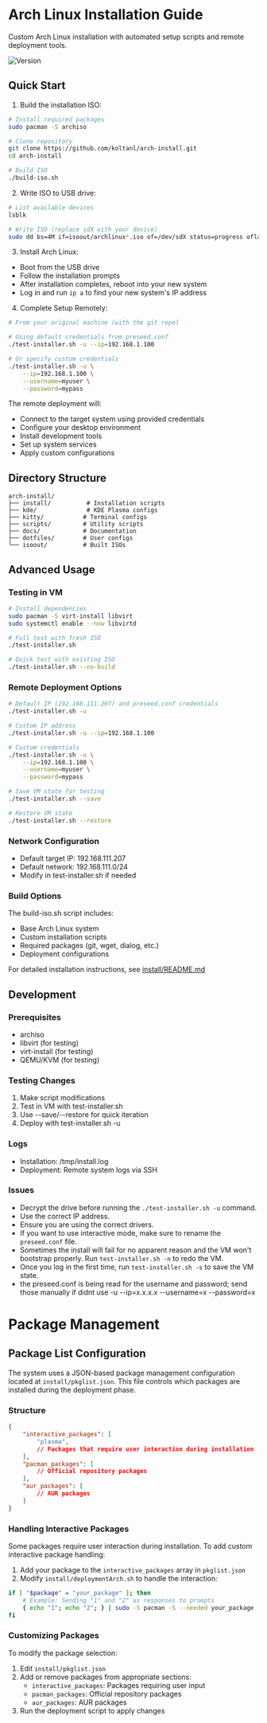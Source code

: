 # Arch Linux Installation Guide

Custom Arch Linux installation with automated setup scripts and remote deployment tools.

![Version](https://img.shields.io/badge/version-1.0.0-blue.svg)

## Quick Start

1. Build the installation ISO:
```bash
# Install required packages
sudo pacman -S archiso

# Clone repository
git clone https://github.com/koltanl/arch-install.git
cd arch-install

# Build ISO
./build-iso.sh
```

2. Write ISO to USB drive:
```bash
# List available devices
lsblk

# Write ISO (replace sdX with your device)
sudo dd bs=4M if=isoout/archlinux*.iso of=/dev/sdX status=progress oflag=sync
```

3. Install Arch Linux:
- Boot from the USB drive
- Follow the installation prompts
- After installation completes, reboot into your new system
- Log in and run `ip a` to find your new system's IP address

4. Complete Setup Remotely:
```bash
# From your original machine (with the git repo)

# Using default credentials from preseed.conf
./test-installer.sh -u --ip=192.168.1.100

# Or specify custom credentials
./test-installer.sh -u \
    --ip=192.168.1.100 \
    --username=myuser \
    --password=mypass
```

The remote deployment will:
- Connect to the target system using provided credentials
- Configure your desktop environment
- Install development tools
- Set up system services
- Apply custom configurations

## Directory Structure
```
arch-install/
├── install/          # Installation scripts
├── kde/              # KDE Plasma configs
├── kitty/           # Terminal configs
├── scripts/         # Utility scripts
├── docs/            # Documentation
├── dotfiles/        # User configs
└── isoout/          # Built ISOs
```

## Advanced Usage

### Testing in VM
```bash
# Install dependencies
sudo pacman -S virt-install libvirt
sudo systemctl enable --now libvirtd

# Full test with fresh ISO
./test-installer.sh

# Quick test with existing ISO
./test-installer.sh --no-build
```

### Remote Deployment Options
```bash
# Default IP (192.168.111.207) and preseed.conf credentials
./test-installer.sh -u

# Custom IP address
./test-installer.sh -u --ip=192.168.1.100

# Custom credentials
./test-installer.sh -u \
    --ip=192.168.1.100 \
    --username=myuser \
    --password=mypass

# Save VM state for testing
./test-installer.sh --save

# Restore VM state
./test-installer.sh --restore
```

### Network Configuration
- Default target IP: 192.168.111.207
- Default network: 192.168.111.0/24
- Modify in test-installer.sh if needed

### Build Options
The build-iso.sh script includes:
- Base Arch Linux system
- Custom installation scripts
- Required packages (git, wget, dialog, etc.)
- Deployment configurations

For detailed installation instructions, see [install/README.md](install/README.md)

## Development

### Prerequisites
- archiso
- libvirt (for testing)
- virt-install (for testing)
- QEMU/KVM (for testing)


### Testing Changes
1. Make script modifications
2. Test in VM with test-installer.sh
3. Use --save/--restore for quick iteration
4. Deploy with test-installer.sh -u

### Logs
- Installation: /tmp/install.log
- Deployment: Remote system logs via SSH

### Issues

- Decrypt the drive before running the `./test-installer.sh -u` command.
- Use the correct IP address.
- Ensure you are using the correct drivers.
- If you want to use interactive mode, make sure to rename the `preseed.conf` file.
- Sometimes the install will fail for no apparent reason and the VM won't bootstrap properly. Run `test-installer.sh -n` to redo the VM.
- Once you log in the first time, run `test-installer.sh -s` to save the VM state.
- the preseed.conf is being read for the username and password; send those manually if didnt use -u --ip=x.x.x.x --username=x --password=x
# Package Management

## Package List Configuration
The system uses a JSON-based package management configuration located at `install/pkglist.json`. This file controls which packages are installed during the deployment phase.

### Structure
```json
{
    "interactive_packages": [
        "plasma",
        // Packages that require user interaction during installation
    ],
    "pacman_packages": [
        // Official repository packages
    ],
    "aur_packages": [
        // AUR packages
    ]
}
```

### Handling Interactive Packages
Some packages require user interaction during installation. To add custom interactive package handling:

1. Add your package to the `interactive_packages` array in `pkglist.json`
2. Modify `install/deploymentArch.sh` to handle the interaction:
```bash
if [ "$package" = "your_package" ]; then
    # Example: Sending "1" and "2" as responses to prompts
    { echo "1"; echo "2"; } | sudo -S pacman -S --needed your_package
fi
```

### Customizing Packages
To modify the package selection:
1. Edit `install/pkglist.json`
2. Add or remove packages from appropriate sections:
   - `interactive_packages`: Packages requiring user input
   - `pacman_packages`: Official repository packages
   - `aur_packages`: AUR packages
3. Run the deployment script to apply changes
